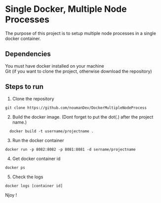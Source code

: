 # Single Docker, Multiple Node Processes
The purpose of this project is to setup multiple node processes in a single docker container. 

## Dependencies  
You must have docker installed on your machine  
Git (if you want to clone the project, otherwise download the repository)

## Steps to run
1. Clone the repository
```
git clone https://github.com/noumanDev/DockerMultipleNodeProcess
```
2. Build the docker image. (Dont forget to put the dot(.) after the project name.)
```
  docker build -t username/projectname .  
```
3. Run the docker container
 ```
 docker run -p 8082:8082 -p 8081:8081 -d sername/projectname
 ```
4. Get docker container id
  ```
 docker ps
  ```
5. Check the logs
 ```
 docker logs [container id]
  ```
Njoy !


